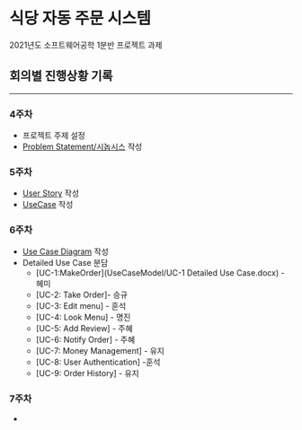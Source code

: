 # 식당 자동 주문 시스템

2021년도 소프트웨어공학 1분반 프로젝트 과제

## 회의별 진행상황 기록

---

### 4주차

- 프로젝트 주제 설정
- [Problem Statement/시놉시스](./ProblemStatement/ProblemStatement.md) 작성

### 5주차

- [User Story](RAD/Requirements.md) 작성
- [UseCase](UseCaseDiagram/UseCase.md) 작성

### 6주차
- [Use Case Diagram](UseCaseDiagram/UseCaseDiagram_revised.pdf) 작성
- Detailed Use Case 분담
    - [UC-1:MakeOrder](UseCaseModel/UC-1 Detailed Use Case.docx) - 혜미
    - [UC-2: Take Order]- 승규
    - [UC-3: Edit menu] - 훈석
    - [UC-4: Look Menu] - 명진
    - [UC-5: Add Review] - 주혜
    - [UC-6: Notify Order] - 주혜
    - [UC-7: Money Management] - 유지
    - [UC-8: User Authentication] -훈석
    - [UC-9: Order History] - 유지

### 7주차
- 